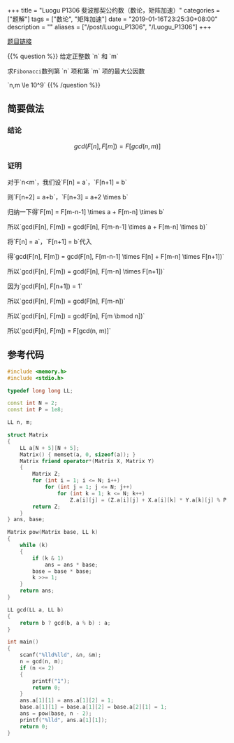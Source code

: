 +++
title = "Luogu P1306 斐波那契公约数（数论，矩阵加速）"
categories = ["题解"]
tags = ["数论", "矩阵加速"]
date = "2019-01-16T23:25:30+08:00"
description = ""
aliases = ["/post/Luogu_P1306", "/Luogu_P1306"]
+++

[题目链接](https://www.luogu.org/problemnew/show/P1306)

{{% question %}}
给定正整数 \`n\` 和 \`m\`

求`Fibonacci`数列第 \`n\` 项和第 \`m\` 项的最大公因数

\`n,m \le 10^9\`
{{% /question %}}

<!--more-->

## 简要做法

### 结论

$$ gcd(F[n], F[m]) = F[gcd(n, m)] $$

### 证明

对于\`n<m\`，我们设\`F[n] = a\`，\`F[n+1] = b\`

则\`F[n+2] = a+b\`，\`F[n+3] = a+2 \times b\`

归纳一下得\`F[m] = F[m-n-1] \times a + F[m-n] \times b\`

所以\`gcd(F[n], F[m]) = gcd(F[n], F[m-n-1] \times a + F[m-n] \times b)\`

将\`F[n] = a\`，\`F[n+1] = b\`代入

得\`gcd(F[n], F[m]) = gcd(F[n], F[m-n-1] \times F[n] + F[m-n] \times F[n+1])\`

所以\`gcd(F[n], F[m]) = gcd(F[n], F[m-n] \times F[n+1])\`

因为\`gcd(F[n], F[n+1]) = 1\`

所以\`gcd(F[n], F[m]) = gcd(F[n], F[m-n])\`

所以\`gcd(F[n], F[m]) = gcd(F[n], F[m \bmod n])\`

所以\`gcd(F[n], F[m]) = F[gcd(n, m)]\`

## 参考代码

```c++
#include <memory.h>
#include <stdio.h>

typedef long long LL;

const int N = 2;
const int P = 1e8;

LL n, m;

struct Matrix
{
    LL a[N + 5][N + 5];
    Matrix() { memset(a, 0, sizeof(a)); }
    Matrix friend operator*(Matrix X, Matrix Y)
    {
        Matrix Z;
        for (int i = 1; i <= N; i++)
            for (int j = 1; j <= N; j++)
                for (int k = 1; k <= N; k++)
                    Z.a[i][j] = (Z.a[i][j] + X.a[i][k] * Y.a[k][j] % P) % P;
        return Z;
    }
} ans, base;

Matrix pow(Matrix base, LL k)
{
    while (k)
    {
        if (k & 1)
            ans = ans * base;
        base = base * base;
        k >>= 1;
    }
    return ans;
}

LL gcd(LL a, LL b)
{
    return b ? gcd(b, a % b) : a;
}

int main()
{
    scanf("%lld%lld", &n, &m);
    n = gcd(n, m);
    if (n <= 2)
    {
        printf("1");
        return 0;
    }
    ans.a[1][1] = ans.a[1][2] = 1;
    base.a[1][1] = base.a[1][2] = base.a[2][1] = 1;
    ans = pow(base, n - 2);
    printf("%lld", ans.a[1][1]);
    return 0;
}
```
